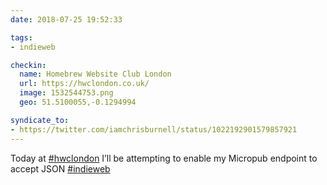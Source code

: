 ```yaml
---
date: 2018-07-25 19:52:33

tags:
- indieweb

checkin:
  name: Homebrew Website Club London
  url: https://hwclondon.co.uk/
  image: 1532544753.png
  geo: 51.5100055,-0.1294994

syndicate_to:
- https://twitter.com/iamchrisburnell/status/1022192901579857921
---
```


Today at <a href="https://twitter.com/hashtag/hwclondon" rel="external">#hwclondon</a> I’ll be attempting to enable my Micropub endpoint to accept JSON <a href="https://twitter.com/hashtag/indieweb" rel="external">#indieweb</a>
